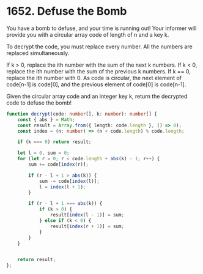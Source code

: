 # 1652. Defuse the Bomb

You have a bomb to defuse, and your time is running out! Your informer will provide you with a circular array code of length of n and a key k.

To decrypt the code, you must replace every number. All the numbers are replaced simultaneously.

If k > 0, replace the ith number with the sum of the next k numbers.
If k < 0, replace the ith number with the sum of the previous k numbers.
If k == 0, replace the ith number with 0.
As code is circular, the next element of code[n-1] is code[0], and the previous element of code[0] is code[n-1].

Given the circular array code and an integer key k, return the decrypted code to defuse the bomb!

```ts
function decrypt(code: number[], k: number): number[] {
    const { abs } = Math;
    const result = Array.from({ length: code.length }, () => 0);
    const index = (n: number) => (n + code.length) % code.length;

    if (k === 0) return result;

    let l = 0, sum = 0;
    for (let r = 0; r < code.length + abs(k) - 1; r++) {
        sum += code[index(r)];

        if (r - l + 1 > abs(k)) {
            sum -= code[index(l)];
            l = index(l + 1);
        }

        if (r - l + 1 === abs(k)) {
            if (k > 0) {
                result[index(l - 1)] = sum;
            } else if (k < 0) {
                result[index(r + 1)] = sum;
            }
        }
    }


    return result;
};
```
